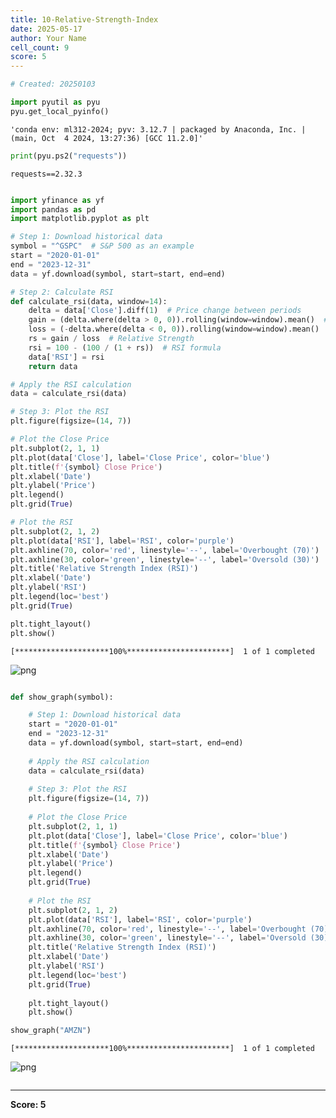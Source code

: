 ```yaml
---
title: 10-Relative-Strength-Index
date: 2025-05-17
author: Your Name
cell_count: 9
score: 5
---
```


```python
# Created: 20250103
```


```python
import pyutil as pyu
pyu.get_local_pyinfo()
```




    'conda env: ml312-2024; pyv: 3.12.7 | packaged by Anaconda, Inc. | (main, Oct  4 2024, 13:27:36) [GCC 11.2.0]'




```python
print(pyu.ps2("requests"))
```

    requests==2.32.3
    



```python

```


```python
import yfinance as yf
import pandas as pd
import matplotlib.pyplot as plt

# Step 1: Download historical data
symbol = "^GSPC"  # S&P 500 as an example
start = "2020-01-01"
end = "2023-12-31"
data = yf.download(symbol, start=start, end=end)

# Step 2: Calculate RSI
def calculate_rsi(data, window=14):
    delta = data['Close'].diff(1)  # Price change between periods
    gain = (delta.where(delta > 0, 0)).rolling(window=window).mean()  # Average gain
    loss = (-delta.where(delta < 0, 0)).rolling(window=window).mean()  # Average loss
    rs = gain / loss  # Relative Strength
    rsi = 100 - (100 / (1 + rs))  # RSI formula
    data['RSI'] = rsi
    return data

# Apply the RSI calculation
data = calculate_rsi(data)

# Step 3: Plot the RSI
plt.figure(figsize=(14, 7))

# Plot the Close Price
plt.subplot(2, 1, 1)
plt.plot(data['Close'], label='Close Price', color='blue')
plt.title(f'{symbol} Close Price')
plt.xlabel('Date')
plt.ylabel('Price')
plt.legend()
plt.grid(True)

# Plot the RSI
plt.subplot(2, 1, 2)
plt.plot(data['RSI'], label='RSI', color='purple')
plt.axhline(70, color='red', linestyle='--', label='Overbought (70)')
plt.axhline(30, color='green', linestyle='--', label='Oversold (30)')
plt.title('Relative Strength Index (RSI)')
plt.xlabel('Date')
plt.ylabel('RSI')
plt.legend(loc='best')
plt.grid(True)

plt.tight_layout()
plt.show()
```

    [*********************100%***********************]  1 of 1 completed



    
![png](/mlnotes/images/10-relative-strength-index_4_1.png)
    



```python

```


```python
def show_graph(symbol):

    # Step 1: Download historical data
    start = "2020-01-01"
    end = "2023-12-31"
    data = yf.download(symbol, start=start, end=end)
    
    # Apply the RSI calculation
    data = calculate_rsi(data)
    
    # Step 3: Plot the RSI
    plt.figure(figsize=(14, 7))
    
    # Plot the Close Price
    plt.subplot(2, 1, 1)
    plt.plot(data['Close'], label='Close Price', color='blue')
    plt.title(f'{symbol} Close Price')
    plt.xlabel('Date')
    plt.ylabel('Price')
    plt.legend()
    plt.grid(True)
    
    # Plot the RSI
    plt.subplot(2, 1, 2)
    plt.plot(data['RSI'], label='RSI', color='purple')
    plt.axhline(70, color='red', linestyle='--', label='Overbought (70)')
    plt.axhline(30, color='green', linestyle='--', label='Oversold (30)')
    plt.title('Relative Strength Index (RSI)')
    plt.xlabel('Date')
    plt.ylabel('RSI')
    plt.legend(loc='best')
    plt.grid(True)
    
    plt.tight_layout()
    plt.show()
```


```python
show_graph("AMZN")
```

    [*********************100%***********************]  1 of 1 completed



    
![png](/mlnotes/images/10-relative-strength-index_7_1.png)
    



```python

```


---
**Score: 5**